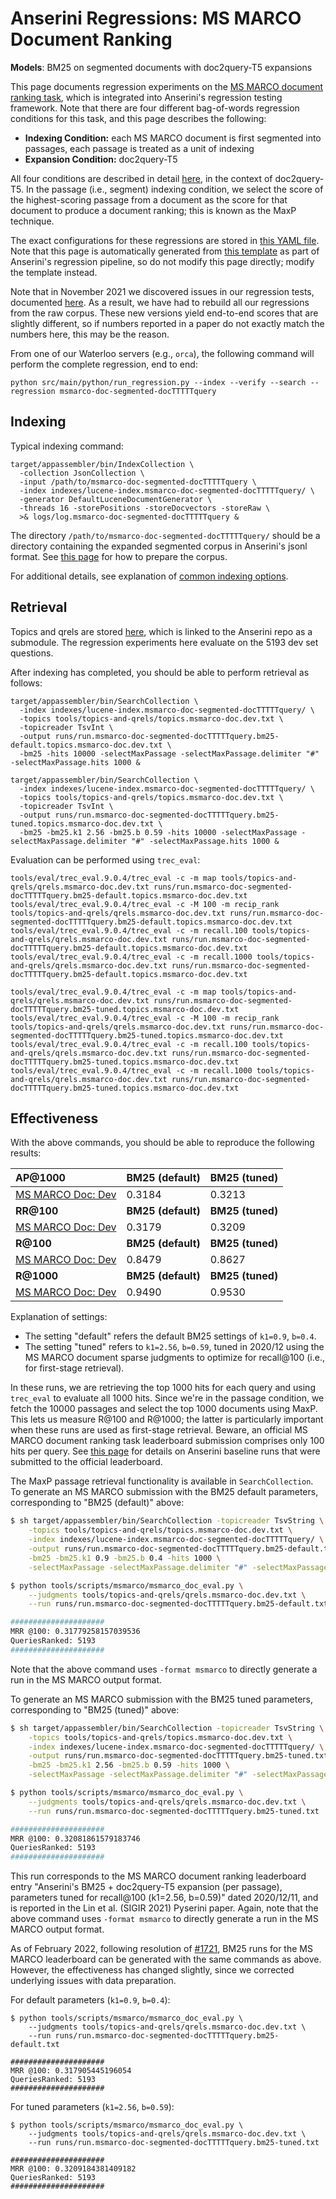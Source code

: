 # Anserini Regressions: MS MARCO Document Ranking

**Models**: BM25 on segmented documents with doc2query-T5 expansions

This page documents regression experiments on the [MS MARCO document ranking task](https://github.com/microsoft/MSMARCO-Document-Ranking), which is integrated into Anserini's regression testing framework.
Note that there are four different bag-of-words regression conditions for this task, and this page describes the following:

+ **Indexing Condition:** each MS MARCO document is first segmented into passages, each passage is treated as a unit of indexing
+ **Expansion Condition:** doc2query-T5

All four conditions are described in detail [here](https://github.com/castorini/docTTTTTquery#reproducing-ms-marco-document-ranking-results-with-anserini), in the context of doc2query-T5.
In the passage (i.e., segment) indexing condition, we select the score of the highest-scoring passage from a document as the score for that document to produce a document ranking; this is known as the MaxP technique.

The exact configurations for these regressions are stored in [this YAML file](../../src/main/resources/regression/msmarco-doc-segmented-docTTTTTquery.yaml).
Note that this page is automatically generated from [this template](../../src/main/resources/docgen/templates/msmarco-doc-segmented-docTTTTTquery.template) as part of Anserini's regression pipeline, so do not modify this page directly; modify the template instead.

Note that in November 2021 we discovered issues in our regression tests, documented [here](../../docs/experiments-msmarco-doc-doc2query-details.md).
As a result, we have had to rebuild all our regressions from the raw corpus.
These new versions yield end-to-end scores that are slightly different, so if numbers reported in a paper do not exactly match the numbers here, this may be the reason.

From one of our Waterloo servers (e.g., `orca`), the following command will perform the complete regression, end to end:

```
python src/main/python/run_regression.py --index --verify --search --regression msmarco-doc-segmented-docTTTTTquery
```

## Indexing

Typical indexing command:

```
target/appassembler/bin/IndexCollection \
  -collection JsonCollection \
  -input /path/to/msmarco-doc-segmented-docTTTTTquery \
  -index indexes/lucene-index.msmarco-doc-segmented-docTTTTTquery/ \
  -generator DefaultLuceneDocumentGenerator \
  -threads 16 -storePositions -storeDocvectors -storeRaw \
  >& logs/log.msmarco-doc-segmented-docTTTTTquery &
```

The directory `/path/to/msmarco-doc-segmented-docTTTTTquery/` should be a directory containing the expanded segmented corpus in Anserini's jsonl format.
See [this page](../../docs/experiments-msmarco-doc-doc2query-details.md) for how to prepare the corpus.

For additional details, see explanation of [common indexing options](../../docs/common-indexing-options.md).

## Retrieval

Topics and qrels are stored [here](https://github.com/castorini/anserini-tools/tree/master/topics-and-qrels), which is linked to the Anserini repo as a submodule.
The regression experiments here evaluate on the 5193 dev set questions.

After indexing has completed, you should be able to perform retrieval as follows:

```
target/appassembler/bin/SearchCollection \
  -index indexes/lucene-index.msmarco-doc-segmented-docTTTTTquery/ \
  -topics tools/topics-and-qrels/topics.msmarco-doc.dev.txt \
  -topicreader TsvInt \
  -output runs/run.msmarco-doc-segmented-docTTTTTquery.bm25-default.topics.msmarco-doc.dev.txt \
  -bm25 -hits 10000 -selectMaxPassage -selectMaxPassage.delimiter "#" -selectMaxPassage.hits 1000 &

target/appassembler/bin/SearchCollection \
  -index indexes/lucene-index.msmarco-doc-segmented-docTTTTTquery/ \
  -topics tools/topics-and-qrels/topics.msmarco-doc.dev.txt \
  -topicreader TsvInt \
  -output runs/run.msmarco-doc-segmented-docTTTTTquery.bm25-tuned.topics.msmarco-doc.dev.txt \
  -bm25 -bm25.k1 2.56 -bm25.b 0.59 -hits 10000 -selectMaxPassage -selectMaxPassage.delimiter "#" -selectMaxPassage.hits 1000 &
```

Evaluation can be performed using `trec_eval`:

```
tools/eval/trec_eval.9.0.4/trec_eval -c -m map tools/topics-and-qrels/qrels.msmarco-doc.dev.txt runs/run.msmarco-doc-segmented-docTTTTTquery.bm25-default.topics.msmarco-doc.dev.txt
tools/eval/trec_eval.9.0.4/trec_eval -c -M 100 -m recip_rank tools/topics-and-qrels/qrels.msmarco-doc.dev.txt runs/run.msmarco-doc-segmented-docTTTTTquery.bm25-default.topics.msmarco-doc.dev.txt
tools/eval/trec_eval.9.0.4/trec_eval -c -m recall.100 tools/topics-and-qrels/qrels.msmarco-doc.dev.txt runs/run.msmarco-doc-segmented-docTTTTTquery.bm25-default.topics.msmarco-doc.dev.txt
tools/eval/trec_eval.9.0.4/trec_eval -c -m recall.1000 tools/topics-and-qrels/qrels.msmarco-doc.dev.txt runs/run.msmarco-doc-segmented-docTTTTTquery.bm25-default.topics.msmarco-doc.dev.txt

tools/eval/trec_eval.9.0.4/trec_eval -c -m map tools/topics-and-qrels/qrels.msmarco-doc.dev.txt runs/run.msmarco-doc-segmented-docTTTTTquery.bm25-tuned.topics.msmarco-doc.dev.txt
tools/eval/trec_eval.9.0.4/trec_eval -c -M 100 -m recip_rank tools/topics-and-qrels/qrels.msmarco-doc.dev.txt runs/run.msmarco-doc-segmented-docTTTTTquery.bm25-tuned.topics.msmarco-doc.dev.txt
tools/eval/trec_eval.9.0.4/trec_eval -c -m recall.100 tools/topics-and-qrels/qrels.msmarco-doc.dev.txt runs/run.msmarco-doc-segmented-docTTTTTquery.bm25-tuned.topics.msmarco-doc.dev.txt
tools/eval/trec_eval.9.0.4/trec_eval -c -m recall.1000 tools/topics-and-qrels/qrels.msmarco-doc.dev.txt runs/run.msmarco-doc-segmented-docTTTTTquery.bm25-tuned.topics.msmarco-doc.dev.txt
```

## Effectiveness

With the above commands, you should be able to reproduce the following results:

| **AP@1000**                                                                                                  | **BM25 (default)**| **BM25 (tuned)**|
|:-------------------------------------------------------------------------------------------------------------|-----------|-----------|
| [MS MARCO Doc: Dev](https://github.com/microsoft/MSMARCO-Document-Ranking)                                   | 0.3184    | 0.3213    |
| **RR@100**                                                                                                   | **BM25 (default)**| **BM25 (tuned)**|
| [MS MARCO Doc: Dev](https://github.com/microsoft/MSMARCO-Document-Ranking)                                   | 0.3179    | 0.3209    |
| **R@100**                                                                                                    | **BM25 (default)**| **BM25 (tuned)**|
| [MS MARCO Doc: Dev](https://github.com/microsoft/MSMARCO-Document-Ranking)                                   | 0.8479    | 0.8627    |
| **R@1000**                                                                                                   | **BM25 (default)**| **BM25 (tuned)**|
| [MS MARCO Doc: Dev](https://github.com/microsoft/MSMARCO-Document-Ranking)                                   | 0.9490    | 0.9530    |

Explanation of settings:

+ The setting "default" refers the default BM25 settings of `k1=0.9`, `b=0.4`.
+ The setting "tuned" refers to `k1=2.56`, `b=0.59`, tuned in 2020/12 using the MS MARCO document sparse judgments to optimize for recall@100 (i.e., for first-stage retrieval).

In these runs, we are retrieving the top 1000 hits for each query and using `trec_eval` to evaluate all 1000 hits.
Since we're in the passage condition, we fetch the 10000 passages and select the top 1000 documents using MaxP.
This lets us measure R@100 and R@1000; the latter is particularly important when these runs are used as first-stage retrieval.
Beware, an official MS MARCO document ranking task leaderboard submission comprises only 100 hits per query.
See [this page](../../docs/experiments-msmarco-doc-leaderboard.md) for details on Anserini baseline runs that were submitted to the official leaderboard.

The MaxP passage retrieval functionality is available in `SearchCollection`.
To generate an MS MARCO submission with the BM25 default parameters, corresponding to "BM25 (default)" above:

```bash
$ sh target/appassembler/bin/SearchCollection -topicreader TsvString \
    -topics tools/topics-and-qrels/topics.msmarco-doc.dev.txt \
    -index indexes/lucene-index.msmarco-doc-segmented-docTTTTTquery/ \
    -output runs/run.msmarco-doc-segmented-docTTTTTquery.bm25-default.txt -format msmarco \
    -bm25 -bm25.k1 0.9 -bm25.b 0.4 -hits 1000 \
    -selectMaxPassage -selectMaxPassage.delimiter "#" -selectMaxPassage.hits 100

$ python tools/scripts/msmarco/msmarco_doc_eval.py \
    --judgments tools/topics-and-qrels/qrels.msmarco-doc.dev.txt \
    --run runs/run.msmarco-doc-segmented-docTTTTTquery.bm25-default.txt

#####################
MRR @100: 0.31779258157039536
QueriesRanked: 5193
#####################
```

Note that the above command uses `-format msmarco` to directly generate a run in the MS MARCO output format.

To generate an MS MARCO submission with the BM25 tuned parameters, corresponding to "BM25 (tuned)" above:

```bash
$ sh target/appassembler/bin/SearchCollection -topicreader TsvString \
    -topics tools/topics-and-qrels/topics.msmarco-doc.dev.txt \
    -index indexes/lucene-index.msmarco-doc-segmented-docTTTTTquery/ \
    -output runs/run.msmarco-doc-segmented-docTTTTTquery.bm25-tuned.txt -format msmarco \
    -bm25 -bm25.k1 2.56 -bm25.b 0.59 -hits 1000 \
    -selectMaxPassage -selectMaxPassage.delimiter "#" -selectMaxPassage.hits 100

$ python tools/scripts/msmarco/msmarco_doc_eval.py \
    --judgments tools/topics-and-qrels/qrels.msmarco-doc.dev.txt \
    --run runs/run.msmarco-doc-segmented-docTTTTTquery.bm25-tuned.txt

#####################
MRR @100: 0.32081861579183746
QueriesRanked: 5193
#####################
```

This run corresponds to the MS MARCO document ranking leaderboard entry "Anserini's BM25 + doc2query-T5 expansion (per passage), parameters tuned for recall@100 (k1=2.56, b=0.59)" dated 2020/12/11, and is reported in the Lin et al. (SIGIR 2021) Pyserini paper.
Again, note that the above command uses `-format msmarco` to directly generate a run in the MS MARCO output format.

As of February 2022, following resolution of [#1721](https://github.com/castorini/anserini/issues/1721), BM25 runs for the MS MARCO leaderboard can be generated with the same commands as above.
However, the effectiveness has changed slightly, since we corrected underlying issues with data preparation.

For default parameters (`k1=0.9`, `b=0.4`):

```
$ python tools/scripts/msmarco/msmarco_doc_eval.py \
    --judgments tools/topics-and-qrels/qrels.msmarco-doc.dev.txt \
    --run runs/run.msmarco-doc-segmented-docTTTTTquery.bm25-default.txt

#####################
MRR @100: 0.317905445196054
QueriesRanked: 5193
#####################
```

For tuned parameters (`k1=2.56`, `b=0.59`):

```
$ python tools/scripts/msmarco/msmarco_doc_eval.py \
    --judgments tools/topics-and-qrels/qrels.msmarco-doc.dev.txt \
    --run runs/run.msmarco-doc-segmented-docTTTTTquery.bm25-tuned.txt

#####################
MRR @100: 0.3209184381409182
QueriesRanked: 5193
#####################
```
